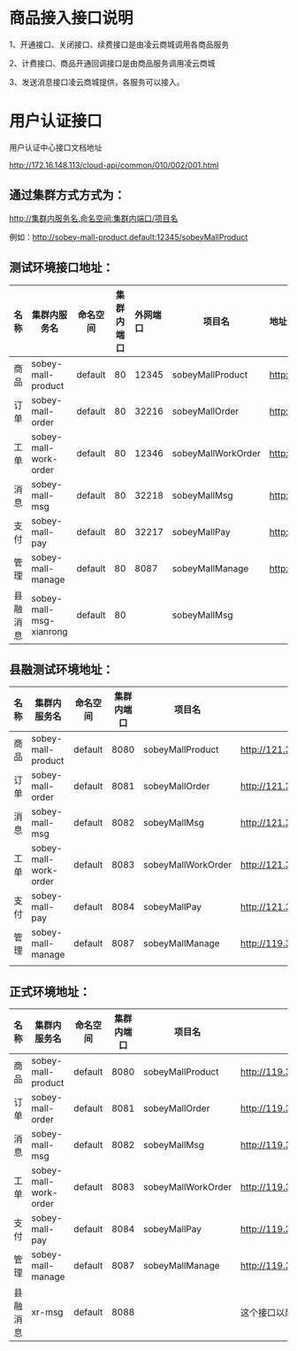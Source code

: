 # 商品接入接口说明

1、开通接口、关闭接口、续费接口是由凌云商城调用各商品服务

2、计费接口、商品开通回调接口是由商品服务调用凌云商城

3、发送消息接口凌云商城提供，各服务可以接入。

# 用户认证接口

用户认证中心接口文档地址

http://172.16.148.113/cloud-api/common/010/002/001.html







## 通过集群方式方式为：

http://集群内服务名.命名空间:集群内端口/项目名

例如：http://sobey-mall-product.default:12345/sobeyMallProduct



## **测试环境接口地址**：

| 名称  | 集群内服务名          | 命名空间 | 集群内端口 | 外网端口 | 项目名                                  | 地址                                           |
| :--- | --------------------- | -------- | ---------- | :--------------------------------------------- | ---------------------------------------------- | :--------------------------------------------- |
| 商品 | sobey-mall-product    | default  | 80    | 12345      | sobeyMallProduct | http://114.116.255.147:12345/sobeyMallProduct/ |
| 订单 | sobey-mall-order      | default  | 80    | 32216      | sobeyMallOrder | http://114.116.255.147:32216/sobeyMallOrder/   |
| 工单 | sobey-mall-work-order | default  | 80   | 12346     | sobeyMallWorkOrder | http://114.116.255.147:12346/sobeyMallWorkOrder |
| 消息 | sobey-mall-msg        | default  | 80    | 32218      | sobeyMallMsg | http://114.116.255.147:32218/sobeyMallMsg      |
| 支付 | sobey-mall-pay        | default  | 80    | 32217      | sobeyMallPay | http://114.116.255.147:32217/sobeyMallPay      |
| 管理 | sobey-mall-manage     | default  | 80 | 8087 | sobeyMallManage | http://119.3.230.133:8087/sobeyMallManage |
| 县融消息 | sobey-mall-msg-xianrong | default | 80 |            | sobeyMallMsg |                                                |





## 县融测试环境地址：

| 名称 | 集群内服务名          | 命名空间 | 集群内端口 | 项目名             | 地址                                        |
| ---- | --------------------- | -------- | ---------- | ------------------ | ------------------------------------------- |
| 商品 | sobey-mall-product    | default  | 8080       | sobeyMallProduct   | http://121.36.87.208:8080/sobeyMallProduct/ |
| 订单 | sobey-mall-order      | default  | 8081       | sobeyMallOrder     | http://121.36.54.48:8081/sobeyMallOrder     |
| 消息 | sobey-mall-msg        | default  | 8082       | sobeyMallMsg       | http://121.36.54.48:8082/sobeyMallMsg       |
| 工单 | sobey-mall-work-order | default  | 8083       | sobeyMallWorkOrder | http://121.36.69.82:8083/sobeyMallWorkOrder |
| 支付 | sobey-mall-pay        | default  | 8084       | sobeyMallPay       | http://121.36.54.48:8084/sobeyMallPay       |
| 管理 | sobey-mall-manage     | default  | 8087       | sobeyMallManage    | http://119.3.221.243:8087/sobeyMallManage   |
|      |                       |          |            |                    |                                             |



## 正式环境地址：

| 名称     | 集群内服务名          | 命名空间 | 集群内端口 | 项目名             | 地址                                          |
| -------- | --------------------- | -------- | ---------- | ------------------ | --------------------------------------------- |
| 商品     | sobey-mall-product    | default  | 8080       | sobeyMallProduct   | http://119.3.254.169:8080/sobeyMallProduct    |
| 订单     | sobey-mall-order      | default  | 8081       | sobeyMallOrder     | http://119.3.254.169:8081/sobeyMallOrder/     |
| 消息     | sobey-mall-msg        | default  | 8082       | sobeyMallMsg       | http://119.3.254.169:8082/sobeyMallMsg        |
| 工单     | sobey-mall-work-order | default  | 8083       | sobeyMallWorkOrder | http://119.3.254.169:8083/sobeyMallWorkOrder/ |
| 支付     | sobey-mall-pay        | default  | 8084       | sobeyMallPay       | http://119.3.254.169:8084/sobeyMallPay        |
| 管理     | sobey-mall-manage     | default  | 8087       | sobeyMallManage    | http://119.3.254.169:8087/sobeyMallManage     |
| 县融消息 | xr-msg                | default  | 8088       |                    | 这个接口以后正式环境会这样弄。                |





